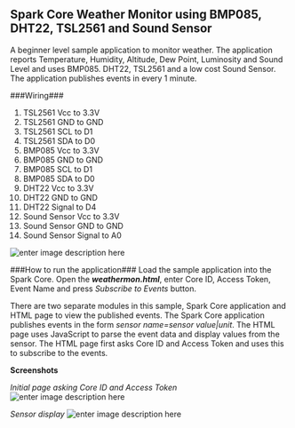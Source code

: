 Spark Core Weather Monitor using BMP085, DHT22, TSL2561 and Sound Sensor
------------------------------------------------------------------------

A beginner level sample application to monitor weather. The application reports Temperature, Humidity, Altitude, Dew Point, Luminosity and Sound Level and uses BMP085. DHT22, TSL2561 and a low cost Sound Sensor. The application publishes events in every 1 minute.

###Wiring###
 1. TSL2561 Vcc to 3.3V
 2. TSL2561 GND to GND 
 3. TSL2561 SCL to D1
 4. TSL2561 SDA to D0
 5. BMP085 Vcc to 3.3V
 6. BMP085 GND to GND 
 7. BMP085 SCL to D1
 8. BMP085 SDA to D0
 9. DHT22 Vcc to 3.3V
 10. DHT22 GND to GND
 11. DHT22 Signal to D4
 12. Sound Sensor Vcc to 3.3V
 13. Sound Sensor GND to GND
 14. Sound Sensor Signal to A0
 
![enter image description here][1]

 
###How to run the application###
Load the sample application into the Spark Core. Open the ***weathermon.html***, enter Core ID, Access Token, Event Name and press *Subscribe to Events* button.

There are two separate modules in this sample, Spark Core application and HTML page to view the published events. The Spark Core application publishes events in the form *sensor name=sensor value|unit*. The HTML page uses JavaScript to parse the event data and display values from the sensor. The HTML page first asks Core ID and Access Token and uses this to subscribe to the events.

**Screenshots**

*Initial page asking Core ID and Access Token*
![enter image description here][2]

*Sensor display*
![enter image description here][3]


  [1]: https://raw.githubusercontent.com/krvarma/WeatherMon_SparkCore/master/IMG_0064.JPG
  [2]: https://raw.githubusercontent.com/krvarma/WeatherMon_SparkCore/master/coreid.png
  [3]: https://raw.githubusercontent.com/krvarma/WeatherMon_SparkCore/master/weather.png